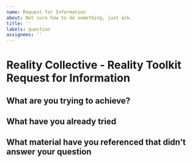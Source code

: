 ```yaml
---
name: Request for Information
about: Not sure how to do something, just ask.
title: ''
labels: question
assignees: ''
---
```


# Reality Collective - Reality Toolkit Request for Information

<!-- As imperfect beings, we try to teach and show how to make using the framework easy to handle, but sometimes we will fall short.  Help us to better educate adopters by pointing out where we need to give more information. -->

## What are you trying to achieve?

<!--
Add a clear and concise description of what is it you are trying to implement.
Include screenshots or examples from other projects if it helps.
-->

## What have you already tried

<!--
Have you tried to complete the task yourself but couldn't figure it out, if so what and why?
-->

## What material have you referenced that didn't answer your question

<!--
What other content have you tried reading / viewing that didn't answer your question?
-->

